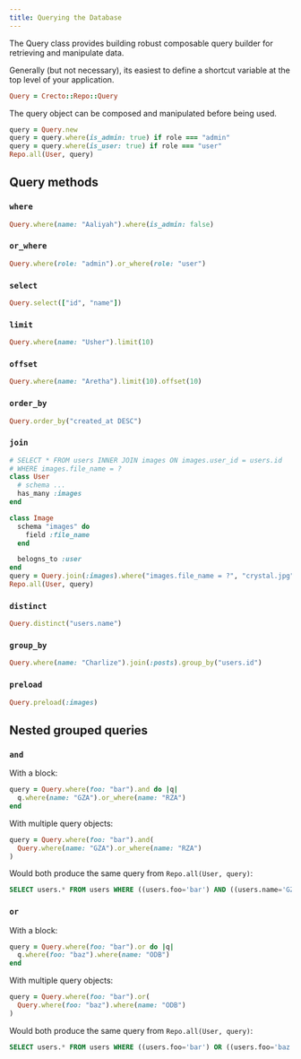 ```yaml
---
title: Querying the Database
---
```


The Query class provides building robust composable query builder for retrieving and manipulate data.  

Generally \(but not necessary\), its easiest to define a shortcut variable at the top level of your application.

```ruby
Query = Crecto::Repo::Query
```

The query object can be composed and manipulated before being used.

```ruby
query = Query.new
query = query.where(is_admin: true) if role === "admin"
query = query.where(is_user: true) if role === "user"
Repo.all(User, query)
```

## Query methods

### `where`

```ruby
Query.where(name: "Aaliyah").where(is_admin: false)
```

### `or_where`

```ruby
Query.where(role: "admin").or_where(role: "user")
```

### `select`

```ruby
Query.select(["id", "name"])
```

### `limit`

```ruby
Query.where(name: "Usher").limit(10)
```

### `offset`

```ruby
Query.where(name: "Aretha").limit(10).offset(10)
```

### `order_by`

```ruby
Query.order_by("created_at DESC")
```

### `join`

```ruby
# SELECT * FROM users INNER JOIN images ON images.user_id = users.id
# WHERE images.file_name = ?
class User
  # schema ...
  has_many :images
end

class Image
  schema "images" do
    field :file_name
  end

  belogns_to :user
end
query = Query.join(:images).where("images.file_name = ?", "crystal.jpg")
Repo.all(User, query)
```

### `distinct`

```ruby
Query.distinct("users.name")
```

### `group_by`

```ruby
Query.where(name: "Charlize").join(:posts).group_by("users.id")
```

### `preload`

```ruby
Query.preload(:images)
```

## Nested grouped queries

### `and`

With a block:

```ruby
query = Query.where(foo: "bar").and do |q|
  q.where(name: "GZA").or_where(name: "RZA")
end
```

With multiple query objects:

```ruby
query = Query.where(foo: "bar").and(
  Query.where(name: "GZA").or_where(name: "RZA")
)
```

Would both produce the same query from `Repo.all(User, query)`:

```sql
SELECT users.* FROM users WHERE ((users.foo='bar') AND ((users.name='GZA') OR (users.name='RZA')))
```

### `or`

With a block:

```ruby
query = Query.where(foo: "bar").or do |q|
  q.where(foo: "baz").where(name: "ODB")
end
```

With multiple query objects:

```ruby
query = Query.where(foo: "bar").or(
  Query.where(foo: "baz").where(name: "ODB")
)
```

Would both produce the same query from `Repo.all(User, query)`:

```sql
SELECT users.* FROM users WHERE ((users.foo='bar') OR ((users.foo='baz') AND (users.name='ODB')))
```
